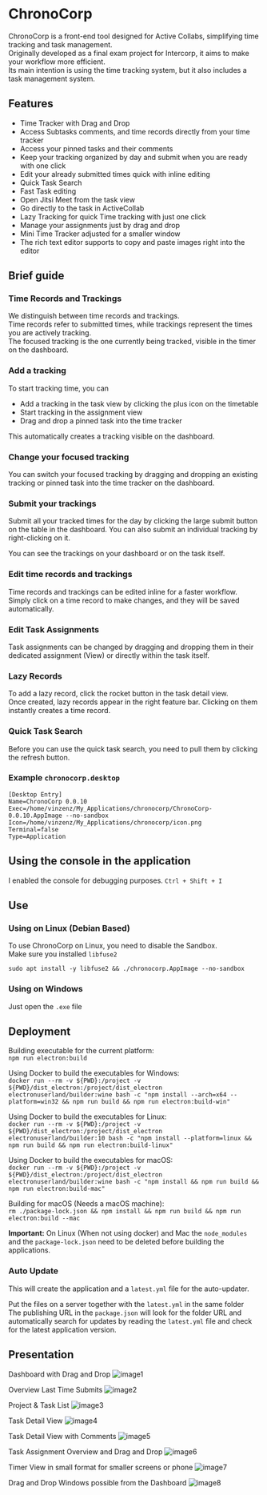 # ChronoCorp

ChronoCorp is a front-end tool designed for Active Collabs, simplifying time tracking and task management.\
Originally developed as a final exam project for Intercorp, it aims to make your workflow more efficient.\
Its main intention is using the time tracking system, but it also includes a task management system.

## Features

- Time Tracker with Drag and Drop
- Access Subtasks comments, and time records directly from your time tracker
- Access your pinned tasks and their comments
- Keep your tracking organized by day and submit when you are ready with one click
- Edit your already submitted times quick with inline editing
- Quick Task Search
- Fast Task editing
- Open Jitsi Meet from the task view
- Go directly to the task in ActiveCollab
- Lazy Tracking for quick Time tracking with just one click
- Manage your assignments just by drag and drop
- Mini Time Tracker adjusted for a smaller window
- The rich text editor supports to copy and paste images right into the editor

## Brief guide

### Time Records and Trackings

We distinguish between time records and trackings. \
Time records refer to submitted times, while trackings represent the times you are actively tracking.\
The focused tracking is the one currently being tracked, visible in the timer on the dashboard.

### Add a tracking

To start tracking time, you can

- Add a tracking in the task view by clicking the plus icon on the timetable
- Start tracking in the assignment view
- Drag and drop a pinned task into the time tracker

This automatically creates a tracking visible on the dashboard.

### Change your focused tracking

You can switch your focused tracking by dragging and dropping an existing tracking or pinned task into the time tracker
on the dashboard.

### Submit your trackings

Submit all your tracked times for the day by clicking the large submit button on the table in the dashboard.
You can also submit an individual tracking by right-clicking on it.

You can see the trackings on your dashboard or on the task itself.

### Edit time records and trackings

Time records and trackings can be edited inline for a faster workflow.
Simply click on a time record to make changes, and they will be saved automatically.

### Edit Task Assignments

Task assignments can be changed by dragging and dropping them in their dedicated assignment (View) or directly within
the task itself.

### Lazy Records

To add a lazy record, click the rocket button in the task detail view.\
Once created, lazy records appear in the right feature bar. Clicking on them instantly creates a time record.

### Quick Task Search

Before you can use the quick task search, you need to pull them by clicking the refresh button.

### Example `chronocorp.desktop`

```
[Desktop Entry]
Name=ChronoCorp 0.0.10
Exec=/home/vinzenz/My_Applications/chronocorp/ChronoCorp-0.0.10.AppImage --no-sandbox
Icon=/home/vinzenz/My_Applications/chronocorp/icon.png
Terminal=false
Type=Application
```

## Using the console in the application

I enabled the console for debugging purposes. `Ctrl + Shift + I`

## Use

### Using on Linux (Debian Based)

To use ChronoCorp on Linux, you need to disable the Sandbox.\
Make sure you installed `libfuse2`

```
sudo apt install -y libfuse2 && ./chronocorp.AppImage --no-sandbox
```

### Using on Windows

Just open the `.exe` file

## Deployment

Building executable for the current platform:\
`npm run electron:build`

Using Docker to build the executables for Windows:\
`docker run --rm -v ${PWD}:/project -v ${PWD}/dist_electron:/project/dist_electron electronuserland/builder:wine bash -c "npm install --arch=x64 --platform=win32 && npm run build && npm run electron:build-win"`

Using Docker to build the executables for Linux:\
`docker run --rm -v ${PWD}:/project -v ${PWD}/dist_electron:/project/dist_electron electronuserland/builder:10 bash -c "npm install --platform=linux && npm run build && npm run electron:build-linux"`

Using Docker to build the executables for macOS:\
`docker run --rm -v ${PWD}:/project -v ${PWD}/dist_electron:/project/dist_electron electronuserland/builder:wine bash -c "npm install && npm run build && npm run electron:build-mac"`

Building for macOS (Needs a macOS machine):\
`rm ./package-lock.json && npm install && npm run build && npm run electron:build --mac`

**Important:** On Linux (When not using docker) and Mac the `node_modules` and the `package-lock.json` need to be
deleted before building the
applications.

### Auto Update

This will create the application and a `latest.yml` file for the auto-updater.

Put the files on a server together with the `latest.yml` in the same folder \
The publishing URL in the `package.json` will look for the folder URL and automatically search for updates by reading
the
`latest.yml` file and check for the latest application version.

## Presentation

Dashboard with Drag and Drop
![image1](https://i.imgur.com/SbPN902.png)

Overview Last Time Submits
![image2](https://i.imgur.com/HzmC2n2.png)

Project & Task List
![image3](https://i.imgur.com/W3RyVMV.png)

Task Detail View
![image4](https://i.imgur.com/FCirFAd.png)

Task Detail View with Comments
![image5](https://i.imgur.com/atYxQE2.png)

Task Assignment Overview and Drag and Drop
![image6](https://i.imgur.com/dQgdvcK.png)

Timer View in small format for smaller screens or phone
![image7](https://i.imgur.com/8YCJJOd.png)

Drag and Drop Windows possible from the Dashboard
![image8](https://i.imgur.com/2QO7PI7.png)
